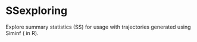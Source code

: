 # SSexploring
Explore summary statistics (SS) for usage with trajectories generated using Siminf ( in R).
